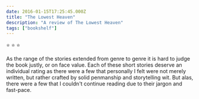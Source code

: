 ```yaml
---    
date: 2016-01-15T17:25:45.000Z
title: "The Lowest Heaven"
description: "A review of The Lowest Heaven"
tags: ["bookshelf"]
---   
```

⭐ ⭐ ⭐ 

As the range of the stories extended from genre to genre it is hard to judge the book justly, or on face value. Each of these short stories deserve an individual rating as there were a few that personally I felt were not merely written, but rather crafted by solid penmanship and storytelling wit. But alas, there were a few that I couldn't continue reading due to their jargon and fast-pace.